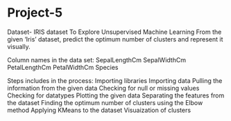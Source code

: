 # Project-5

Dataset- IRIS dataset
To Explore Unsupervised Machine Learning
From the given ‘Iris’ dataset, predict the optimum number of clusters and represent it visually.

Column names in the data set:
SepalLengthCm
SepalWidthCm
PetalLengthCm
PetalWidthCm
Species

Steps includes in the process:
Importing libraries
Importing data
Pulling the information from the given data
Checking for null or missing values
Checking for datatypes
Plotting the given data
Separating the features from the dataset
Finding the optimum number of clusters using the Elbow method
Applying KMeans to the dataset
Visuaization of clusters
